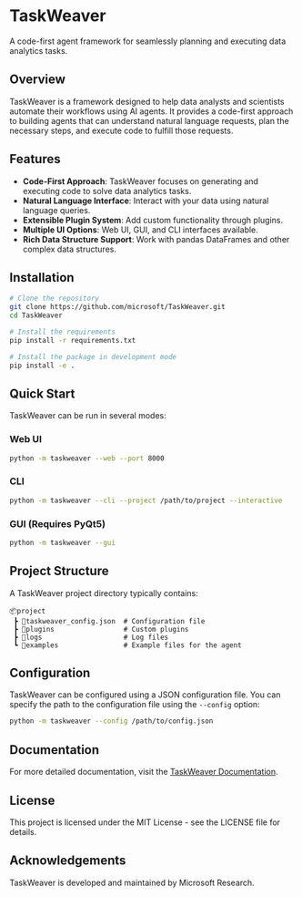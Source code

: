 # TaskWeaver

A code-first agent framework for seamlessly planning and executing data analytics tasks.

## Overview

TaskWeaver is a framework designed to help data analysts and scientists automate their workflows using AI agents. It provides a code-first approach to building agents that can understand natural language requests, plan the necessary steps, and execute code to fulfill those requests.

## Features

- **Code-First Approach**: TaskWeaver focuses on generating and executing code to solve data analytics tasks.
- **Natural Language Interface**: Interact with your data using natural language queries.
- **Extensible Plugin System**: Add custom functionality through plugins.
- **Multiple UI Options**: Web UI, GUI, and CLI interfaces available.
- **Rich Data Structure Support**: Work with pandas DataFrames and other complex data structures.

## Installation

```bash
# Clone the repository
git clone https://github.com/microsoft/TaskWeaver.git
cd TaskWeaver

# Install the requirements
pip install -r requirements.txt

# Install the package in development mode
pip install -e .
```

## Quick Start

TaskWeaver can be run in several modes:

### Web UI

```bash
python -m taskweaver --web --port 8000
```

### CLI

```bash
python -m taskweaver --cli --project /path/to/project --interactive
```

### GUI (Requires PyQt5)

```bash
python -m taskweaver --gui
```

## Project Structure

A TaskWeaver project directory typically contains:

```
📦project
 ┣ 📄taskweaver_config.json  # Configuration file
 ┣ 📂plugins                 # Custom plugins
 ┣ 📂logs                    # Log files
 ┗ 📂examples                # Example files for the agent
```

## Configuration

TaskWeaver can be configured using a JSON configuration file. You can specify the path to the configuration file using the `--config` option:

```bash
python -m taskweaver --config /path/to/config.json
```

## Documentation

For more detailed documentation, visit the [TaskWeaver Documentation](https://microsoft.github.io/TaskWeaver/).

## License

This project is licensed under the MIT License - see the LICENSE file for details.

## Acknowledgements

TaskWeaver is developed and maintained by Microsoft Research.

